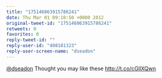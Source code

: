 ```yaml
---
title: "175146063915786241"
date: Thu Mar 01 09:10:50 +0000 2012
original-tweet-id: "175146063915786241"
retweets: 0
favorites: 0
reply-tweet-id: ""
reply-user-id: "408181323"
reply-user-screen-name: "dseadon"
---
```

<a href="https://twitter.com/dseadon">@dseadon</a> Thought you may like these http://t.co/cGllXQwn
